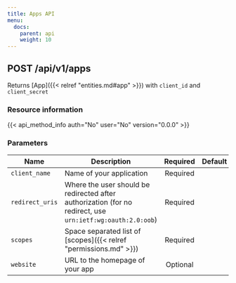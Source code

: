 ```yaml
---
title: Apps API
menu:
  docs:
    parent: api
    weight: 10
---
```


## POST /api/v1/apps

Returns [App]({{< relref "entities.md#app" >}}) with `client_id` and `client_secret`

### Resource information

{{< api_method_info auth="No" user="No" version="0.0.0" >}}

### Parameters

|Name|Description|Required|Default|
|----|-----------|:------:|:-----:|
| `client_name` | Name of your application | Required ||
| `redirect_uris` | Where the user should be redirected after authorization (for no redirect, use `urn:ietf:wg:oauth:2.0:oob`) | Required ||
| `scopes` | Space separated list of [scopes]({{< relref "permissions.md" >}}) | Required ||
| `website` | URL to the homepage of your app | Optional ||
